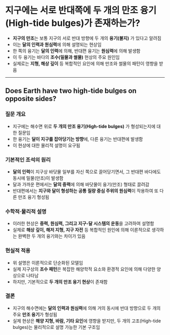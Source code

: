 # 지구에는 서로 반대쪽에 두 개의 만조 융기(High-tide bulges)가 존재하는가?


* **지구의 만조**는 보통 지구의 서로 반대 방향에 두 개의 **융기(불지)** 가 있다고 알려짐
* 이는 **달의 인력과 원심력**에 의해 설명되는 현상임
* 한 쪽의 융기는 **달의 인력**에 의해, 반대편 융기는 **원심력**에 의해 발생함
* 이 두 융기는 바다의 **조수(밀물과 썰물)** 현상의 주요 원인임
* 실제로는 **지형, 해상 깊이** 등 복합적인 요인에 의해 만조와 썰물의 패턴이 영향을 받음

---

Does Earth have two high-tide bulges on opposite sides?
-------------------------------------------------------

### 질문 개요

* 지구에는 해수면 위로 **두 개의 만조 융기(High-tide bulges)** 가 형성되는지에 대한 질문임
* 한 융기는 **달이 지구를 잡아당기는 방향**에, 다른 융기는 반대편에 발생함
* 이 현상에 대한 물리적 설명이 요구됨

### 기본적인 조석의 원리

* **달의 인력**이 지구상 바닷물 일부를 자신 쪽으로 끌어당기면서, 그 반대편 바다에도 동시에 밀물(만조)이 발생함
* 달과 가까운 편에서는 **달의 중력**에 의해 바닷물이 융기(만조) 형태로 끌려감
* 반대편에서는 **지구와 달이 형성하는 공통 질량 중심 주위의 원심력**이 작용하여 또 다른 만조 융기 형성됨

### 수학적·물리적 설명

* 이러한 현상은 **중력, 원심력, 그리고 지구-달 시스템의 운동**을 고려하여 설명함
* 실제로 **해상 깊이, 해저 지형, 지구 자전** 등 복합적인 원인에 의해 이론적으로 생각하는 완벽한 두 개의 융기와는 차이가 있음

### 현실적 적용

* 위 설명은 이론적으로 단순화된 모델임
* 실제 지구상의 **조수 패턴**은 복잡한 해양학적 요소와 환경적 요인에 의해 다양한 양상으로 나타남
* 하지만, 기본적으로 **두 개의 만조 융기 현상**이 존재함

### 결론

* 지구의 해수면에는 **달의 인력과 원심력**에 의해 거의 동시에 반대 방향으로 두 개의 주요 **만조 융기**가 형성됨
* 실제 현상은 **해양 지형, 바람, 기타 요인**에 영향을 받지만, 두 개의 고조(High-tide bulges)는 물리적으로 설명 가능한 기본 구조임
